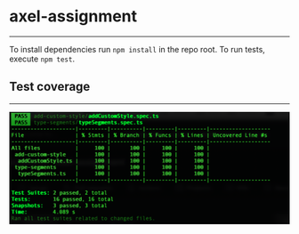 # axel-assignment

----

To install dependencies run `npm install` in the repo root. To run tests, execute `npm test`.

## Test coverage

----

![alt text](testcoverage.png)


